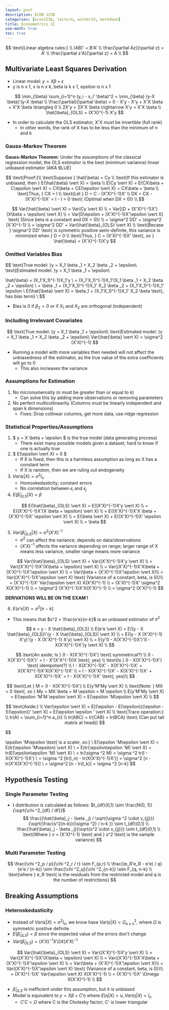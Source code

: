 ```yaml
---
layout: post
description: ECON 123B
categories: [econ123b, lecture, winter25, markdown]
title: Econometrics II
use-math: true
toc: true
---
```


$$
\text{Linear algebra rules:} \\
(AB)' = B'A' \\
\frac{\partial Az}{\partial z} = A' \\
\frac{\partial z'A}{\partial z} = A \\
$$


## Multivariate Least Squares Derivation 
- $\text{Linear model: } y = X \beta + \epsilon$
- y is n x 1, x is n x k, beta is k x 1, epsilon is n x 1

$$
\min_{\beta} \sum_{i=1}^n (y_i - x_i' \beta)^2 = \min_{\beta} (y-X \beta)'(y-X \beta) \\
\frac{\partial}{\partial \beta} = 0 - X'y - X'y + X'X \beta + X'X \beta \triangleq 0 \\
2X'y = 2X'X \beta \rightarrow X'y = X'X \beta \\
\hat{\beta}_{OLS} = (X'X)^{-1} X'y
$$

- In order to calculate the OLS estimator, X'X must be invertible (full rank)
    - In other words, the rank of X has to be less than the minimum of n and k

### Gauss-Markov Theorem

**Gauss-Markov Theorem**: Under the assumptions of the classical regression model, the OLS estimator is the best (minimum variance) linear unbiased estimator (AKA BLUE)

$$
\text{Proof:}\\
\text{Suppose } \hat{\beta} = Cy \\
\text{If this estimator is unbiased, then } E(\hat{\beta} \vert X) = \beta \\
E(Cy \vert X) = E(CX\beta + C\epsilon \vert X) = CX\beta + CE(\epsilon \vert X) = CX\beta = \beta \\
\text{Thus, } CX = I \\
\text{Let } D = C - (X'X)^{-1}X' \\
DX = CX - (X'X)^{-1}X' = I - I = 0 \text{ (Optimal when DX = 0)} \\
$$

$$
Var(\hat{\beta} \vert X) = Var(Cy \vert X) \\
= Var[(D + (X'X)^{-1}X')(X\beta + \epsilon) \vert X] \\
= Var[D\epsilon + (X'X)^{-1}X'\epsilon \vert X] \text{ (Since beta is a constant and DX = 0)} \\
= \sigma^2 DD' + \sigma^2 (X'X)^{-1} \\
= \sigma^2 DD' + Var(\hat{\beta}_{OLS} \vert X) \\
\text{Becase } \sigma^2 DD' \text{ is symmetric positive semi-definite, this variance is minimized when } D = 0 \\
\text{Thus, } C = (X'X)^{-1}X' \text{, so } \hat{\beta} = (X'X)^{-1}X'y
$$

### Omitted Variables Bias

$$
\text{True model: }y = X_1 \beta _1 + X_2 \beta _2 + \epsilon\\
\text{Estimated model: }y = X_1 \beta _1 + \epsilon\\ 

\hat{\beta} = (X_1'X_1)^{-1}X_1'y \\
= (X_1'X_1)^{-1}X_1'(X_1 \beta _1 + X_2 \beta _2 + \epsilon) \\
= \beta _1 + (X_1'X_1)^{-1}X_1' X_2 \beta _2 + (X_1'X_1)^{-1}X_1' \epsilon \\
E(\hat{\beta} \vert X) = \beta_1 + (X_1'X_1)^{-1}X_1' X_2 \beta \text{, has bias term} \\
$$

- Bias is 0 if $\beta _2 = 0$ or if $X_1$ and $X_2$ are orthogonal (independent)

### Including Irrelevant Covariates

$$
\text{True model: }y = X_1 \beta _1 + \epsilon\\ 
\text{Estimated model: }y = X_1 \beta _1 + X_2 \beta _2 + \epsilon\\
Var(\hat{\beta} \vert X) = \sigma^2 (X'X)^{-1}
$$

- Running a model with more variables then needed will not affect the unbiasedness of the estimator, as the true value of the extra coefficients will go to 0
    - This also increases the variance

### Assumptions for Estimation
1. No micronumerosity (n must be greater than or equal to k)
    - Can solve this by adding more observations or removing parameters
2. No perfect multicollinearity (Columns must be linearly independent and span k dimensions)
    - Fixes: Drop collinear columns, get more data, use ridge regression

### Statistical Properties/Assumptions
1. $ y = X \beta + \epsilon $ is the true model (data generating process)
    - There exist many possible models given a dataset; hard to know if one is actually true
2. $ E(\epsilon \vert X) = 0 $
    - If X is fixed, then this is a harmless assumption as long as X has a constant term
    - If X is random, then we are ruling out endogeneity
3. $Var(\epsilon \vert X) = \sigma ^2 I_n$
    - Homoskedasticity; constant errors
    - No correlation between $\epsilon _i$ and $\epsilon _j$
4. $E(\hat{\beta}_{OLS} \vert X) = \beta$
    
$$
E(\hat{\beta}_{OLS} \vert X) = E((X'X)^{-1}X'y \vert X) \\
= E((X'X)^{-1}X'(X \beta + \epsilon) \vert X) \\
= E((X'X)^{-1}X'X \beta + (X'X)^{-1}X' \epsilon \vert X) \\
= E(\beta \vert X) + E((X'X)^{-1}X' \epsilon \vert X) \\
= \beta
$$

5. $Var(\hat{\beta}_{OLS} \vert X) = \sigma^2 (X'X)^{-1}$
    - $\sigma^2$ can affect the variance; depends on data/observations
    - $(X'X)^{-1}$ affects the variance depending on range; larger range of X means less variance, smaller range means more variance

$$
Var(\hat{\beta}_{OLS} \vert X) = Var((X'X)^{-1}X'y \vert X) \\
= Var((X'X)^{-1}X'(X\beta + \epsilon) \vert X) \\
= Var((X'X)^{-1}X'X\beta + (X'X)^{-1}X'\epsilon \vert X) \\
= Var(\beta + (X'X)^{-1}X'\epsilon \vert X)\\
= Var((X'X)^{-1}X'\epsilon \vert X) \text{ (Variance of a constant, beta, is 0)}\\
= (X'X)^{-1}X' Var(\epsilon \vert X) X(X'X)^{-1} \\
= (X'X)^{-1}X' \sigma^2 X(X'X)^{-1} \\
= \sigma^2 (X'X)^{-1}X'X(X'X)^{-1} \\
= \sigma^2 (X'X)^{-1}
$$

**DERIVATIONS WILL BE ON THE EXAM !**

6. $E(e'e \vert X) = \sigma ^2 [n-k]$

- This means that $s^2 = \frac{e'e}{n-k}$ is an unbiased estimator of $\sigma ^2$

$$
e = y - X \hat{\beta}_{OLS} \\
E(e'e \vert X) = E((y - X \hat{\beta}_{OLS})'(y - X \hat{\beta}_{OLS}) \vert X) \\
= E((y - X (X'X)^{-1} X'y)'(y - X (X'X)^{-1} X'y) \vert X) \\
= E(y'(I - X(X'X)^{-1}X')'(I - X(X'X)^{-1}X')y \vert X) \\
$$

$$
\text{An aside; Is } (I - X(X'X)^{-1}X') \text{ symmetrical?} \\
(I - X(X'X)^{-1}X')' = I - X'(X'X^{-1})X \text{; yes} \\
\text{Is } (I - X(X'X)^{-1}X') \text{ idempotent?} \\
I - X(X'X)^{-1}X' - X(X'X)^{-1}X' + X(X'X)^{-1}X'X(X'X)^{-1}X' \\
= I - X(X'X)^{-1}X' - X(X'X)^{-1}X' + X(X'X)^{-1}X' = I - X(X'X)^{-1}X' \text{; yes}\\
$$

$$
\text{Let } M = (I - X(X'X)^{-1}X') \\
E(y'M'My \vert X) \\
\text{Note: } MX = 0 \text{, so } My = MX \beta + M \epsilon = M \epsilon \\
E(y'M'My \vert X) = E(\epsilon 'M'M \epsilon \vert X) = E(\epsilon 'M\epsilon \vert X) \\
$$

$$
\text{Aside:} \\
Var(\epsilon \vert X) = E[(\epsilon - E(\epsilon))(\epsilon - E(\epsilon))' \vert X] = E(\epsilon \epsilon ' \vert X) \\
\text{Trace operation:} \\
tr(A) = \sum_{i=1}^n a_{ii} \\
tr(ABC) = tr(CAB) = tr(BCA) \text{ (Can put tail matrix at head)}
$$

$$

\epsilon 'M\epsilon \text{ is a scaler, so:} \\
E(\epsilon 'M\epsilon \vert X) = E(tr(\epsilon 'M\epsilon) \vert X) \\
= E(tr(\epsilon\epsilon 'M) \vert X) = tr(E(\epsilon\epsilon 'M) \vert X) \\
= tr(\sigma ^2 M) = \sigma ^2 tr(I - X(X'X)^{-1}X') \\
= \sigma ^2 [tr(I_n) - tr(X(X'X)^{-1}X')] = \sigma^2 [n - tr(X'X(X'X)^{-1})] \\
= \sigma^2 [n - tr(I_k)] = \sigma ^2 [n-k]
$$

## Hypothesis Testing

### Single Parameter Testing
- t distribution is calculated as follows: $t_{df}(0,1) \sim \frac{N(0, 1)}{\sqrt{\chi ^2_{df} / df}}$
$$
\frac{(\hat{\beta}_j - \beta _j) / \sqrt{\sigma ^2 \cdot v_{jj}}}{\sqrt{\frac{s^2(n-k)}{\sigma ^2} / n-k }} \sim t_{df}(0,1) \\
\frac{\hat{\beta}_j - \beta _j}{\sqrt{s^2 \cdot v_{jj}}} \sim t_{df}(0,1) \\
\text{Where } v = (X'X)^{-1} \text{ and } s^2 \text{ is the sample variance}
$$

### Multi Parameter Testing

$$
\frac{\chi ^2_p / p}{\chi ^2_r / r} \sim F_{p,r} \\
\frac{(e_R'e_R - e'e) / q}{e'e / (n-k)} \sim \frac{\chi ^2_q}{\chi ^2_{n-k}} \sim F_{q, n-k} \\
\text{where } e_R \text{ is the residuals from the restricted model and q is the number of restrictions}
$$

## Breaking Assumptions

### Heteroskedasticity

- Instead of $Var(\epsilon \vert X) = \sigma^2 I_n$, we know have $Var(\epsilon \vert X) = \Omega^2_{\text{n x n}}$, where $\Omega$ is symmetric positive definite
- $E(\hat{\beta}_{OLS}) = \beta$ since the expected value of the errors don't change
- $Var(\hat{\beta}_{OLS}) = (X'X)^{-1}X' \Omega X(X'X)^{-1}$

$$
Var(\hat{\beta}_{OLS} \vert X) = Var((X'X)^{-1}X'y \vert X) \\
= Var((X'X)^{-1}X'(X\beta + \epsilon) \vert X) \\
= Var((X'X)^{-1}X'X\beta + (X'X)^{-1}X'\epsilon \vert X) \\
= Var(\beta + (X'X)^{-1}X'\epsilon \vert X)\\
= Var((X'X)^{-1}X'\epsilon \vert X) \text{ (Variance of a constant, beta, is 0)}\\
= (X'X)^{-1}X' Var(\epsilon \vert X) X(X'X)^{-1} \\
= (X'X)^{-1}X' \Omega X(X'X)^{-1} \\
$$

- $\hat{\beta}_{OLS}$ is inefficient under this assumption, but it is unbiased
- Model is equivalent to $y = X \beta + C' \eta$ where $E(\eta \vert X) = u, Var(\eta \vert X) = I_n$
    - $C'C = \Omega$ where C is the Cholesky factor; C' is lower triangular